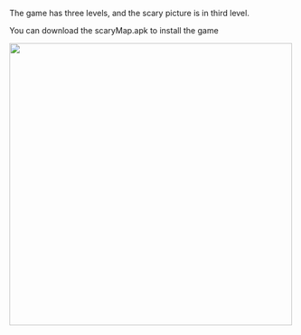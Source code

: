The game has three levels, and the scary picture is in third level.

You can download the scaryMap.apk to install the game

<img width="500px" src="https://gitee.com/naiswang/images/raw/master/20200121101852.gif"/>
